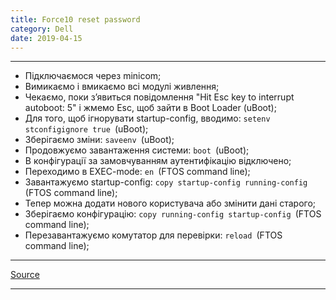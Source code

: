 ```yaml
---
title: Force10 reset password
category: Dell
date: 2019-04-15
---
```


-----

* Підключаємося через minicom;
* Вимикаємо і вмикаємо всі модулі живлення;
* Чекаємо, поки з’явиться повідомлення "Hit Esc key to interrupt autoboot: 5" і жмемо Esc, щоб зайти в Boot Loader (uBoot);
* Для того, щоб ігнорувати startup-config, вводимо: `setenv stconfigignore true `(uBoot);
* Зберігаємо зміни: `saveenv `(uBoot);
* Продовжуємо завантаження системи: `boot `(uBoot);
* В конфігурації за замовчуванням аутентифікацію відключено;
* Переходимо в EXEC-mode: `en `(FTOS command line);
* Завантажуємо startup-config: `copy startup-config running-config` (FTOS command line);
* Тепер можна додати нового користувача або змінити дані старого;
* Зберігаємо конфігурацію: `copy running-config startup-config `(FTOS command line);
* Перезавантажуємо комутатор для перевірки: `reload `(FTOS command line);

-----

[Source](http://blog.igics.com/2014/05/recovering-from-forgotten-password-on.html)

-----